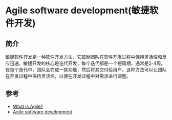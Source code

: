 # Agile software development(敏捷软件开发)

## 简介

敏捷软件开发是一种软件开发方法，它鼓励团队在软件开发过程中保持灵活性和反应迅速。敏捷开发的核心是迭代开发，每个迭代都是一个短周期，通常是2-4周。在每个迭代中，团队会完成一些功能，然后将其交付给用户。这种方法可以让团队在开发过程中保持灵活性，以便在开发过程中对需求进行调整。

## 参考

- [What is Agile?](https://www.atlassian.com/agile)
- [Agile software development](https://en.wikipedia.org/wiki/Agile_software_development)